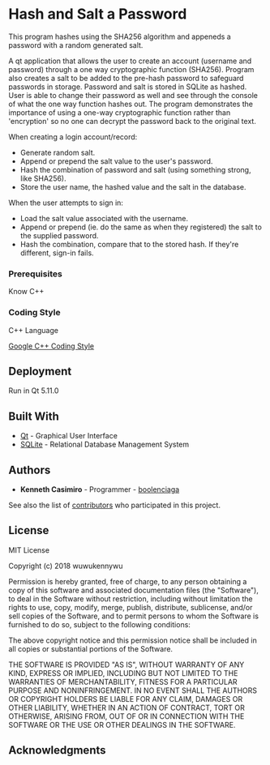 # Hash and Salt a Password
This program hashes using the SHA256 algorithm and appeneds a password with a random generated salt.

A qt application that allows the user to create an account (username and password) through a one way cryptographic function (SHA256). Program also creates a salt to be added to the pre-hash password to safeguard passwords in storage. Password and salt is stored in SQLite as hashed. User is able to change their password as well and see through the console of what the one way function hashes out. The program demonstrates the importance of using a one-way cryptographic function rather than 'encryption' so no one can decrypt the password back to the original text.

When creating a login account/record:
- Generate random salt.
- Append or prepend the salt value to the user's password.
- Hash the combination of password and salt (using something strong, like SHA256).
- Store the user name, the hashed value and the salt in the database.

When the user attempts to sign in:
- Load the salt value associated with the username.
- Append or prepend (ie. do the same as when they registered) the salt to the supplied password.
- Hash the combination, compare that to the stored hash. If they're different, sign-in fails.

### Prerequisites

Know C++

### Coding Style

C++ Language

[Google C++ Coding Style](https://google.github.io/styleguide/cppguide.html)

## Deployment

Run in Qt 5.11.0

## Built With

* [Qt](https://www.qt.io) - Graphical User Interface
* [SQLite](https://www.sqlite.org/index.html) - Relational Database Management System

## Authors

* **Kenneth Casimiro** - Programmer - [boolenciaga](https://github.com/boolenciaga)

See also the list of [contributors](https://github.com/boolenciaga/HashSaltPassword/graphs/contributors) who participated in this project.

## License

MIT License

Copyright (c) 2018 wuwukennywu

Permission is hereby granted, free of charge, to any person obtaining a copy
of this software and associated documentation files (the "Software"), to deal
in the Software without restriction, including without limitation the rights
to use, copy, modify, merge, publish, distribute, sublicense, and/or sell
copies of the Software, and to permit persons to whom the Software is
furnished to do so, subject to the following conditions:

The above copyright notice and this permission notice shall be included in all
copies or substantial portions of the Software.

THE SOFTWARE IS PROVIDED "AS IS", WITHOUT WARRANTY OF ANY KIND, EXPRESS OR
IMPLIED, INCLUDING BUT NOT LIMITED TO THE WARRANTIES OF MERCHANTABILITY,
FITNESS FOR A PARTICULAR PURPOSE AND NONINFRINGEMENT. IN NO EVENT SHALL THE
AUTHORS OR COPYRIGHT HOLDERS BE LIABLE FOR ANY CLAIM, DAMAGES OR OTHER
LIABILITY, WHETHER IN AN ACTION OF CONTRACT, TORT OR OTHERWISE, ARISING FROM,
OUT OF OR IN CONNECTION WITH THE SOFTWARE OR THE USE OR OTHER DEALINGS IN THE
SOFTWARE.

## Acknowledgments
